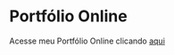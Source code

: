 # Portfólio Online
Acesse meu Portfólio Online clicando [aqui](https://victor-alberto-dev.github.io/portfolio/)